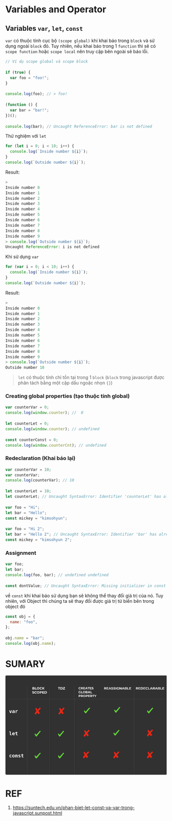# Variables and Operator

## Variables `var`, `let`, `const`

`var` có thuộc tính cục bộ `(scope global)` khi khai báo trong `block` và sử dụng ngoài `block` đó. Tuy nhiên, nếu khai báo trong 1 `function` thì sẽ có `scope function` hoặc `scope local` nên truy cập bên ngoài sẽ báo lỗi.

```js
// Ví dụ scope global và scope block

if (true) {
  var foo = "foo!";
}

console.log(foo); // > foo!

(function () {
  var bar = "bar!";
})();

console.log(bar); // Uncaught ReferenceError: bar is not defined
```

Thử nghiệm với `let`

```js
for (let i = 0; i < 10; i++) {
  console.log(`Inside number ${i}`);
}
console.log(`Outside number ${i}`);
```

Result:

```js
>
Inside number 0
Inside number 1
Inside number 2
Inside number 3
Inside number 4
Inside number 5
Inside number 6
Inside number 7
Inside number 8
Inside number 9
> console.log(`Outside number ${i}`);
Uncaught ReferenceError: i is not defined
```

Khi sử dụng `var`

```js
for (var i = 0; i < 10; i++) {
  console.log(`Inside number ${i}`);
}
console.log(`Outside number ${i}`);
```

Result:

```js
>
Inside number 0
Inside number 1
Inside number 2
Inside number 3
Inside number 4
Inside number 5
Inside number 6
Inside number 7
Inside number 8
Inside number 9
> console.log(`Outside number ${i}`);
Outside number 10
```

> `let` có thuộc tính chỉ tồn tại trong 1 `block` (`block` trong javascript được phân tách bằng một cặp dấu ngoặc nhọn `{}`)

### Creating global properties (tạo thuộc tính global)

```js
var counterVar = 0;
console.log(window.counter); //  0

let counterLet = 0;
console.log(window.counter); // undefined

const counterConst = 0;
console.log(window.counterCnt); // undefined
```

### Redeclaration (Khai báo lại)

```js
var counterVar = 10;
var counterVar;
console.log(counterVar); // 10

let counterLet = 10;
let counterLet; // Uncaught SyntaxError: Identifier 'counterLet' has already been declared

var foo = "Hi";
let bar = "Hello";
const mickey = "kimsohyun";

var foo = "Hi 2";
let bar = "Hello 2"; // Uncaught SyntaxError: Identifier 'bar' has already been declared
const mickey = "kimsohyun 2";
```

### Assignment

```js
var foo;
let bar;
console.log(foo, bar); // undefined undefined

const dontValue; // Uncaught SyntaxError: Missing initializer in const declaration
```

về `const` khi khai báo sử dụng bạn sẽ không thể thay đổi giá trị của nó. Tuy nhiên, với Object thì chúng ta sẽ thay đổi được giá trị từ biến bên trong object đó

```js
const obj = {
  name: "foo",
};

obj.name = "bar";
console.log(obj.name);
```

# SUMARY

![SUMARY](./cb582798-fddf-4af3-ae7e-ded31585327e.png "SUMARY")

# REF

1. https://suntech.edu.vn/phan-biet-let-const-va-var-trong-javascript.sunpost.html
